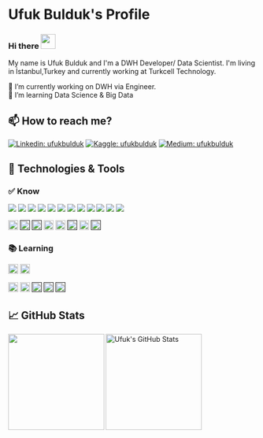 
# Ufuk Bulduk's Profile

### Hi there <img src="https://raw.githubusercontent.com/MartinHeinz/MartinHeinz/master/wave.gif" width="30px">

My name is Ufuk Bulduk and I'm a DWH Developer/ Data Scientist. I'm living in İstanbul,Turkey and currently working at Turkcell Technology.</b>
<!--You can find me on [![GitHub][2.1]][1] and [![LinkedIn][3.2]][2].<br> -->

🔭 I’m currently working on DWH via Engineer.<br>
🌱 I’m learning Data Science & Big Data 
<br>

## 📫 How to reach me?
[![Linkedin: ufukbulduk](https://img.shields.io/badge/-ufukbulduk-blue?style=flat-square&logo=Linkedin&logoColor=white&link=https://www.linkedin.com/in/ufuk-bulduk-msc-333190103/)](https://www.linkedin.com/in/ufuk-bulduk-msc-333190103/)
[![Kaggle: ufukbulduk](https://img.shields.io/badge/-ufukbulduk-grey?style=flat-square&logo=Kaggle&logoColor=white&link=https://www.linkedin.com/in/ufuk-bulduk-msc-333190103/)](https://www.linkedin.com/in/ufuk-bulduk-msc-333190103/)
[![Medium: ufukbulduk](https://img.shields.io/badge/-ufukbulduk-brown?style=flat-square&logo=Medium&logoColor=white&link=https://medium.com/@buldukufuk)](https://medium.com/@buldukufuk)
<br>

<!--## &#x270d; Blog & Writing

Apart from coding, I also maintain a blog - you can find my articles on medium [Medium](https://medium.com/@buldukufuk).
-->

## 🔧 Technologies & Tools<br>
### ✅ Know
![](https://img.shields.io/badge/Tools-Oracle-informational?style=flat&logo=oracle&logoColor=white&color=2bbc8a)
![](https://img.shields.io/badge/Tools-MicrosoftSQLServer-informational?style=flat&logo=microsoftsqlserver&logoColor=white&color=2bbc8a)
![](https://img.shields.io/badge/Tools-TeradataSQL-informational?style=flat&logo=teradata&logoColor=white&color=2bbc8a)
![](https://img.shields.io/badge/Tools-GoogleBigQuery-informational?style=flat&logo=google&logoColor=white&color=2bbc8a)
![](https://img.shields.io/badge/Tools-PostgreSQL-informational?style=flat&logo=postgresql&logoColor=white&color=2bbc8a)
![](https://img.shields.io/badge/Tools-MySQL-informational?style=flat&logo=mysql&logoColor=white&color=2bbc8a)
![](https://img.shields.io/badge/Tools-DataStage-informational?style=flat&logo=ibm&logoColor=white&color=2bbc8a)
![](https://img.shields.io/badge/Tools-ODI-informational?style=flat&logo=oracle&logoColor=white&color=2bbc8a)
![](https://img.shields.io/badge/OS-Linux-informational?style=flat&logo=linux&logoColor=white&color=2bbc8a)
![](https://img.shields.io/badge/Code-Python-informational?style=flat&logo=python&logoColor=white&color=2bbc8a)
![](https://img.shields.io/badge/Code-PySpark-informational?style=flat&logo=pyspark&logoColor=white&color=2bbc8a)
![](https://img.shields.io/badge/Shell-Bash-informational?style=flat&logo=gnu-bash&logoColor=white&color=2bbc8a)

<code><img src="https://www.pngkit.com/png/detail/787-7876071_tableau-tableau-software.png" alt="Tableau - Tableau Software@pngkit.com" height="20" ></code> 
<code><a href="" target="_blank"><img height="20" src="https://www.vectorlogo.zone/logos/visualstudio_code/visualstudio_code-icon.svg"></a></code>
<code><a href="" target="_blank"><img height="20" src="https://www.vectorlogo.zone/logos/linux/linux-ar21.svg"></a></code>
<code><img src="https://www.vectorlogo.zone/logos/sqlite/sqlite-ar21.svg" height="20" ></code>
<code><img src="https://www.vectorlogo.zone/logos/mysql/mysql-ar21.svg" height="20" ></code>
<code><a href="" target="_blank"><img height="20" src="https://www.technopat.net/wp-content/uploads/2018/09/MS-SQL-Server.jpg"></a></code>
<code><img src="https://webmaster.kitchen/wp-content/uploads/knime.png" height="20" ></code>
<code><a href="" target="_blank"><img height="20" src="https://www.vectorlogo.zone/logos/pytorch/pytorch-ar21.svg"></a></code>
<!--<code><a href="" target="_blank"><img height="40" src="https://www.vectorlogo.zone/logos/trello/trello-ar21.svg"></a></code> -->


### 📚 Learning

<code><img src="https://berkarat.com/wp-content/uploads/2018/10/c-logo.png" height="20" /></code>
<code><img src="https://www.vectorlogo.zone/logos/java/java-ar21.svg" height="20" /></code>  
<!--<code><img src="https://www.pngkit.com/png/detail/101-1010012_c-programming-icon-c-programming-language-logo.png" alt="C Programming Icon - C Programming Language Logo@pngkit.com" height="20" ></code>-->
<code><img src="https://www.pngkit.com/png/detail/519-5198030_applitools-on-twitter-selenium-webdriver-icon.png" alt="Applitools On Twitter - Selenium Webdriver Icon@pngkit.com" height="20" ></code> 
<code><img src="https://opendatascience.com/wp-content/uploads/2018/10/K2.png" alt="Applitools On Twitter - Selenium Webdriver Icon@pngkit.com" height="20" ></code>
<code><a href="" target="_blank"><img height="20" src="https://www.vectorlogo.zone/logos/plot_ly/plot_ly-official.svg"></a></code>
<code><a href="" target="_blank"><img height="20" src="https://www.vectorlogo.zone/logos/eclipse/eclipse-ar21.svg"></a></code>
<code><a href="" target="_blank"><img height="20" src="https://www.vectorlogo.zone/logos/tensorflow/tensorflow-ar21.svg"></a></code>

## &#x1f4c8; GitHub Stats
<div>
<a href="https://github.com/UfukBulduk/UfukBulduk">
  <img align="left" height="195" src="https://github-readme-stats.vercel.app/api?username=UfukBulduk&show_icons=true&icon_color=2bbc8a&bg_color=1d1f21&langs_count=3&theme=radical" />
<!-- </a>
<a href="https://github.com/UfukBulduk/UfukBulduk"> -->
  <img align="center" height="195" src="https://github-readme-stats.vercel.app/api/top-langs/?username=UfukBulduk&show_icons=true&line_height=25&count_private=true&title_color=ffffff&text_color=c9cacc&icon_color=2bbc8a&bg_color=1d1f21" alt="Ufuk's GitHub Stats" />
  </a>
 </div>
<!--
<a href="https://github.com/UfukBulduk/python-project-blueprint">
  <img align="center" src="https://github-readme-stats.vercel.app/api/pin/?username=UfukBulduk&repo=python-project-blueprint&title_color=ffffff&text_color=c9cacc&icon_color=2bbc8a&bg_color=1d1f21" />
</a>
<a href="https://github.com/UfukBulduk/go-project-blueprint">
  <img align="center" src="https://github-readme-stats.vercel.app/api/pin/?username=UfukBulduk&repo=go-project-blueprint&title_color=ffffff&text_color=c9cacc&icon_color=2bbc8a&bg_color=1d1f21" />
</a>    
-->

<!-- links to social media icons -->

<!-- icons with padding -->
<!--
[1.1]: http://i.imgur.com/tXSoThF.png (twitter icon with padding)
[2.1]: http://i.imgur.com/0o48UoR.png (github icon with padding)

<!-- icons without padding --

[1.2]: http://i.imgur.com/wWzX9uB.png (twitter icon without padding)
[2.2]: http://i.imgur.com/9I6NRUm.png (github icon without padding)
[3.2]: https://github.com/UfukBulduk/UfukProfile/blob/main/linkedin.png (LinkedIn icon without padding)


<!-- links to your social media accounts --

[1]: https://github.com/UfukBulduk
[2]: https://www.linkedin.com/in/ufuk-bulduk-msc-333190103/


<!-- Resources -->
<!-- Icons: https://simpleicons.org/ -->
<!-- GitHub Stats: https://github.com/anuraghazra/github-readme-stats -->
<!-- Emojis: https://emojipedia.org/emoji/ -->
<!-- HTML Emojis: https://www.fileformat.info/index.htm -->
<!-- Shields: https://shields.io/ -->
<!-- Awesome GitHub Profile README: https://github.com/abhisheknaiidu/awesome-github-profile-readme -->




<!--
**UfukBulduk/ufukbulduk** is a ✨ _special_ ✨ repository because its `README.md` (this file) appears on your GitHub profile.

Here are some ideas to get you started:

- 🔭 I’m currently working on ...
- 🌱 I’m currently learning ...
- 👯 I’m looking to collaborate on ...
- 🤔 I’m looking for help with ...
- 💬 Ask me about ...
- 📫 How to reach me: ...
- 😄 Pronouns: ...
- ⚡ Fun fact: ...
-->
